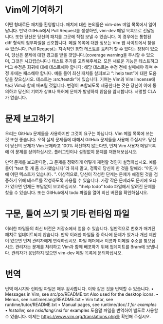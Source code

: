 # Vim에 기여하기
어떤 형태로든 패치를 환영합니다. 패치에 대한 논의들은 vim-dev 메일 목록에서 일어납니다. 만약 GitHub에서 Pull Request를 생성하면, vim-dev 메일 목록으로 전달됩니다. 또한 당신은 당신의 패치를 그곳에 직접 보낼 수 있습니다. 이 경우에는 통합된 diff 형식의 첨부파일을 선호합니다. 메일 목록에 대한 정보는 Vim 웹 사이트에서 찾을 수 있습니다. 
Pull Request는 지속적인 통합 테스트를 트리거 할 수 있다는 장점이 있으며, 당신은 문제에 대한 경고를 받을 것입니다.(coverage warning을 무시할 수 있으며, 그것은 시끄럽습니다.)
테스트 추가를 고려해주세요. 모든 새로운 기능은 테스트하고 버그 수정은 회귀에 대해 테스트해야 합니다: 해당 테스트는 수정 전에 실패해야 하며 수정 후에는 패스해야 합니다. 예를 들어 최신 패치를 살펴보고 “: help test”에 대한 도움말을 찾으십시오. 테스트는 :src/testdir”에 있습니다. 
기여는 Vim과 Vim lincense에 따라 Vim과 함께 배포될 것입니다. 변경이 포함되도록 제공한다는 것은 당신이 이에 동의하고 당신의 기여가 상표나 특허에 문제가 발생하지 않음을 암시합니다. 서명할 CLA가 없습니다.

# 문제 보고하기
우리는 GitHub 문제들을 사용하지만 그것이 요구는 아닙니다. Vim 메일 목록에 쓰는 것 또한 좋습니다. 
오직 실제 문제들에 대해서 GitHub 문제들을 사용해 주십시오. 당신이 당신의 문제가 Vim 문제라고 100% 확신하지 않는다면, 먼저 Vim 사용자 메일목록에 이 문제를 상의하십시오. 플러그인이나 설정없이 문제를 재현해보십시오.
 
만약 문제를 보고한다면, 그 문제를 정확하게 어떻게 재현할 것인지 설명하십시오. 예를 들어 “text 몇 개 좀 추가했습니다”라 하지 말고, 정확히 당신이 한 것을 말해라: “어딘가에 어떤 텍스트가 있습니다. <Esc>”. 이상적으로, 당신이 작성한 단계는 문제가 해결된 것을 검증하기 위해 테스트를 작성하도록 사용될 수 있습니다.
가장 작은 문제라도 문서에 오타가 있으면 언제든 부담없이 보고하십시오.
“:help todo” todo 파일에서 알려진 문제를 찾을 수 있습니다. 또는 GitHub에서 todo 파일을 열어 최신 버전을 확인하십시오.
 
# 구문, 들여 쓰기 및 기타 런타임 파일
이러한 파일들의 최신 버전은 저장소에서 얻을 수 있습니다. 일반적으로 번호가 매겨진 패치로 업데이트되지 않습니다.
만약 이러한 파일들 중 하나에 문제가 있거나 개선 제안이 있으면 먼저 관리자에게 연락하십시오. 파일 헤더에서 이름과 이메일 주소를 찾으십시오.
관리자는 문제를 처리하고 Vim과 함께 배포하기 위해 업데이트를 Bram에 보냅니다.
관리자가 응답하지 않으면 vim-dev 메일 목록에 문의하십시오.

# 번역
번역 메시지와 런타임 파일은 매우 감사합니다. 이와 같은 것을 번역할 수 있습니다.
•	Messages in Vim, see src/po/README.txt Also used for the desktop icons.
•	Menus, see runtime/lang/README.txt
•	Vim tutor, see runtime/tutor/README.txt
•	Manual pages, see runtime/doc/*.1 for examples
•	Installer, see nsis/lang/*.nsi for examples
도움말 파일을 번역하여 별도로 사용할 수 있습니다. 예제는 https://www.vim.org/translations.php를 확인해 주십시오.


	
